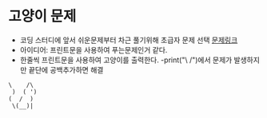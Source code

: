 # 고양이 문제
- 코딩 스터디에 앞서 쉬운문제부터 차근 풀기위해 초급자 문제 선택
[문제링크]('https://www.acmicpc.net/problem/10171')
- 아이디어: 프린트문을 사용하여 푸는문제인거 같다.
- 한줄씩 프린트문을 사용하여 고양이를 출력한다.
-print("\    /\")에서 문제가 발생하지만 끝단에 공백추가하면 해결
```
\    /\
 )  ( ')
(  /  )
 \(__)|
 ```
